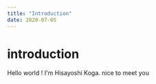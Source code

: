 ```yaml
---
title: "Introduction"
date: 2020-07-05
---
```


# introduction
Hello world ! I'm Hisayoshi Koga.
nice to meet you 
